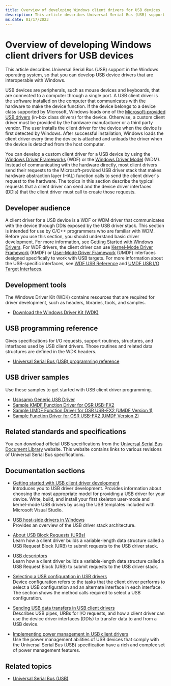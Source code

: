 ```yaml
---
title: Overview of developing Windows client drivers for USB devices
description: This article describes Universal Serial Bus (USB) support in the Windows operating system, so that you can develop USB device drivers that are interoperable with Windows.
ms.date: 01/17/2023
---
```


# Overview of developing Windows client drivers for USB devices

This article describes Universal Serial Bus (USB) support in the Windows operating system, so that you can develop USB device drivers that are interoperable with Windows.

USB devices are peripherals, such as mouse devices and keyboards, that are connected to a computer through a single port. A USB client driver is the software installed on the computer that communicates with the hardware to make the device function. If the device belongs to a device class supported by Microsoft, Windows loads one of the [Microsoft-provided USB drivers](system-supplied-usb-drivers.md) (in-box class drivers) for the device. Otherwise, a custom client driver must be provided by the hardware manufacturer or a third party vendor. The user installs the client driver for the device when the device is first detected by Windows. After successful installation, Windows loads the client driver every time the device is attached and unloads the driver when the device is detached from the host computer.

You can develop a custom client driver for a USB device by using the [Windows Driver Frameworks](../wdf/index.md) (WDF) or the [Windows Driver Model](../kernel/writing-wdm-drivers.md) (WDM). Instead of communicating with the hardware directly, most client drivers send their requests to the Microsoft-provided USB driver stack that makes hardware abstraction layer (HAL) function calls to send the client driver's request to the hardware. The topics in this section describe the typical requests that a client driver can send and the device driver interfaces (DDIs) that the client driver must call to create those requests.

## Developer audience

A client driver for a USB device is a WDF or WDM driver that communicates with the device through DDIs exposed by the USB driver stack. This section is intended for use by C/C++ programmers who are familiar with WDM. Before you use this section, you should understand basic driver development. For more information, see [Getting Started with Windows Drivers](../gettingstarted/index.md). For WDF drivers, the client driver can use [Kernel-Mode Driver Framework](../debugger/kernel-mode-driver-framework-debugging.md) (KMDF) or [User-Mode Driver Framework](../wdf/index.md) (UMDF) interfaces designed specifically to work with USB targets. For more information about the USB-specific interfaces, see [WDF USB Reference](/windows-hardware/drivers/ddi/wdfusb/) and [UMDF USB I/O Target Interfaces](/windows-hardware/drivers/ddi/wudfddi/).

## Development tools

The Windows Driver Kit (WDK) contains resources that are required for driver development, such as headers, libraries, tools, and samples.

- [Download the Windows Driver Kit (WDK)](/windows-hardware/drivers/download-the-wdk)

## USB programming reference

Gives specifications for I/O requests, support routines, structures, and interfaces used by USB client drivers. Those routines and related data structures are defined in the WDK headers.

- [Universal Serial Bus (USB) programming reference](/windows-hardware/drivers/ddi/_usbref/#common-usb-client-driver-reference)

## USB driver samples

Use these samples to get started with USB client driver programming.

- [Usbsamp Generic USB Driver](/samples/microsoft/windows-driver-samples/usbsamp-generic-usb-driver/)
- [Sample KMDF Function Driver for OSR USB-FX2](/samples/microsoft/windows-driver-samples/sample-kmdf-function-driver-for-osr-usb-fx2/)
- [Sample UMDF Function Driver for OSR USB-FX2 (UMDF Version 1)](/samples/microsoft/windows-driver-samples/sample-umdf-function-driver-for-osr-usb-fx2-umdf-version-1/)
- [Sample Function Driver for OSR USB-FX2 (UMDF Version 2)](/samples/microsoft/windows-driver-samples/sample-function-driver-for-osr-usb-fx2-umdf-version-2/)

## Related standards and specifications

You can download official USB specifications from the [Universal Serial Bus Document Library](https://www.usb.org/documents) website. This website contains links to various revisions of Universal Serial Bus specifications.

## Documentation sections

- [Getting started with USB client driver development](getting-started-with-usb-client-driver-development.md)<br/>Introduces you to USB driver development. Provides information about choosing the most appropriate model for providing a USB driver for your device. Write, build, and install your first skeleton user-mode and kernel-mode USB drivers by using the USB templates included with Microsoft Visual Studio.

- [USB host-side drivers in Windows](usb-3-0-driver-stack-architecture.md)<br/>Provides an overview of the USB driver stack architecture.

- [About USB Block Requests (URBs)](communicating-with-a-usb-device.md)<br/>Learn how a client driver builds a variable-length data structure called a USB Request Block (URB) to submit requests to the USB driver stack.

- [USB descriptors](usb-descriptors.md)<br/>Learn how a client driver builds a variable-length data structure called a USB Request Block (URB) to submit requests to the USB driver stack.

- [Selecting a USB configuration in USB drivers](configuring-usb-devices.md)<br/>Device configuration refers to the tasks that the client driver performs to select a USB configuration and an alternate interface in each interface. The section shows the method calls required to select a USB configuration.

- [Sending USB data transfers in USB client drivers](usb-device-i-o.md)<br/>Describes USB pipes, URBs for I/O requests, and how a client driver can use the device driver interfaces (DDIs) to transfer data to and from a USB device.

- [Implementing power management in USB client drivers](usb-power-management.md)<br/>Use the power management abilities of USB devices that comply with the Universal Serial Bus (USB) specification have a rich and complex set of power management features.

## Related topics

- [Universal Serial Bus (USB)](../index.yml)
